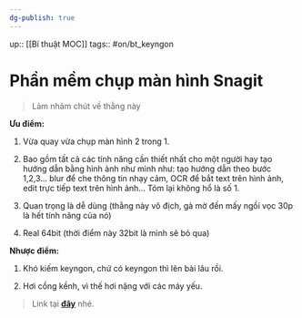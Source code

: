 ```yaml
---
dg-publish: true
---
```

up:: [[Bí thuật MOC]]
tags:: #on/bt_keyngon  

# Phần mềm chụp màn hình Snagit

> Lảm nhảm chút về thằng này

**Ưu điểm:**

1. Vừa quay vừa chụp màn hình 2 trong 1.
    
2. Bao gồm tất cả các tính năng cần thiết nhất cho một người hay tạo hướng dẫn bằng hình ảnh như mình như: tạo hướng dẫn theo bước 1,2,3... blur để che thông tin nhạy cảm, OCR để bắt text trên hình ảnh, edit trực tiếp text trên hình ảnh... Tóm lại không hổ là số 1.
    
3. Quan trọng là dễ dùng (thằng này vô địch, gà mờ đến mấy ngồi vọc 30p là hết tính năng của nó)
    
4. Real 64bit (thời điểm này 32bit là mình sẽ bỏ qua)


**Nhược điểm:**

1. Khó kiếm keyngon, chứ có keyngon thì lên bài lâu rồi.
    
2. Hơi cồng kềnh, vì thế hơi nặng với các máy yếu.

> Link tại [**đây**](https://justpaste.it/5cdv5?fbclid=IwAR1NyJJplwsxeHp_rtXKMqGpzrLx4bTzH8XkYS9S_buE9OsFqT4L7mIjYh4) nhé.